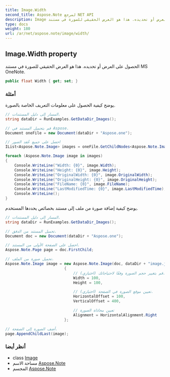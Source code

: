 ```yaml
---
title: Image.Width
second_title: Aspose.Note لمرجع NET API
description: Image ملكية. الحصول على العرض أو تحديده. هذا هو العرض الحقيقي للصورة في مستند MS OneNote.
type: docs
weight: 180
url: /ar/net/aspose.note/image/width/
---
```

## Image.Width property

الحصول على العرض أو تحديده. هذا هو العرض الحقيقي للصورة في مستند MS OneNote.

```csharp
public float Width { get; set; }
```

### أمثلة

يوضح كيفية الحصول على معلومات التعريف الخاصة بالصورة.

```csharp
// المسار إلى دليل المستندات.
string dataDir = RunExamples.GetDataDir_Images();

// قم بتحميل المستند في Aspose.
Document oneFile = new Document(dataDir + "Aspose.one");

// احصل على جميع عُقد الصور
IList<Aspose.Note.Image> images = oneFile.GetChildNodes<Aspose.Note.Image>();

foreach (Aspose.Note.Image image in images)
{
    Console.WriteLine("Width: {0}", image.Width);
    Console.WriteLine("Height: {0}", image.Height);
    Console.WriteLine("OriginalWidth: {0}", image.OriginalWidth);
    Console.WriteLine("OriginalHeight: {0}", image.OriginalHeight);
    Console.WriteLine("FileName: {0}", image.FileName);
    Console.WriteLine("LastModifiedTime: {0}", image.LastModifiedTime);
    Console.WriteLine();
}
```

يوضح كيفية إضافة صورة من ملف إلى مستند بخصائص يحددها المستخدم.

```csharp
// المسار إلى دليل المستندات.
string dataDir = RunExamples.GetDataDir_Images();

// تحميل المستند من الدفق.
Document doc = new Document(dataDir + "Aspose.one");

// احصل على الصفحة الأولى من المستند.
Aspose.Note.Page page = doc.FirstChild;

// تحميل صورة من الملف.
Aspose.Note.Image image = new Aspose.Note.Image(doc, dataDir + "image.jpg")
                          {
                              // قم بتغيير حجم الصورة وفقًا لاحتياجاتك (اختياري).
                              Width = 100,
                              Height = 100,

                              // تعيين موقع الصورة في الصفحة (اختياري).
                              HorizontalOffset = 100,
                              VerticalOffset = 400,

                              // تعيين محاذاة الصورة
                              Alignment = HorizontalAlignment.Right
                          };

// أضف الصورة إلى الصفحة.
page.AppendChildLast(image);
```

### أنظر أيضا

* class [Image](../)
* مساحة الاسم [Aspose.Note](../../image/)
* المجسم [Aspose.Note](../../../)


